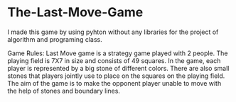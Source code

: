 # The-Last-Move-Game
I made this game by using pyhton without any libraries for the project of algorithm and programing class.

Game Rules:
Last Move game is a strategy game played with 2 people. The playing field is 7X7 in size and consists 
of 49 squares. In the game, each player is represented by a big stone of different colors. There are 
also small stones that players jointly use to place on the squares on the playing field. The aim of the 
game is to make the opponent player unable to move with the help of stones and boundary lines.
